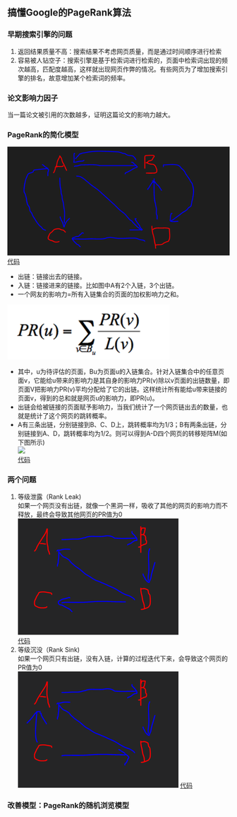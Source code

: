 ## 搞懂Google的PageRank算法

### 早期搜索引擎的问题
1. 返回结果质量不高：搜索结果不考虑网页质量，而是通过时间顺序进行检索
2. 容易被人钻空子：搜索引擎是基于检索词进行检索的，页面中检索词出现的频次越高，匹配度越高，这样就出现网页作弊的情况。有些网页为了增加搜索引擎的排名，故意增加某个检索词的频率。

### 论文影响力因子
当一篇论文被引用的次数越多，证明这篇论文的影响力越大。

### PageRank的简化模型
![](捕获.png)
[代码](demo.py)
- 出链：链接出去的链接。
- 入链：链接进来的链接。比如图中A有2个入链，3个出链。
- 一个网友的影响力=所有入链集合的页面的加权影响力之和。

![](捕获2.png)  
- 其中，u为待评估的页面，Bu为页面u的入链集合。针对入链集合中的任意页面v，它能给u带来的影响力是其自身的影响力PR(v)除以v页面的出链数量，即页面V把影响力PR(v)平均分配给了它的出链。这样统计所有能给u带来链接的页面v，得到的总和就是网页u的影响力，即PR(u)。  
- 出链会给被链接的页面赋予影响力，当我们统计了一个网页链出去的数量，也就是统计了这个网页的跳转概率。 
- A有三条出链，分别链接到B、C、D上，跳转概率均为1/3；B有两条出链，分别链接到A、D，跳转概率均为1/2。则可以得到A-D四个网页的转移矩阵M(如下图所示)  
![](PageRank(上).png)  
[代码](demo.py)

### 两个问题
1. 等级泄露（Rank Leak)  
如果一个网页没有出链，就像一个黑洞一样，吸收了其他的网页的影响力而不释放，最终会导致其他网页的PR值为0
![](捕获3.png)  
[代码](demo1.py)
2. 等级沉没（Rank Sink)  
如果一个网页只有出链，没有入链，计算的过程迭代下来，会导致这个网页的PR值为0  
![](捕获4.png) 
[代码](demo2.py)

### 改善模型：PageRank的随机浏览模型
